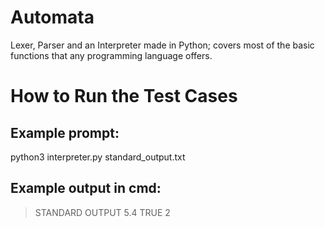 # Automata

Lexer, Parser and an Interpreter made in Python; covers most of the basic functions that any programming language offers.

# How to Run the Test Cases

## Example prompt:

python3 interpreter.py standard_output.txt

## Example output in cmd:

> STANDARD OUTPUT
> 5.4 TRUE 2

